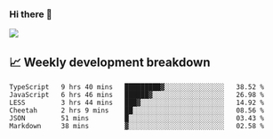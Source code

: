 ### Hi there 👋
<img align="center" src="https://github-readme-stats.vercel.app/api?username=Tumao727&show_icons=true&hide_title=true&theme=dracula" />


## 📈 Weekly development breakdown
<!--START_SECTION:waka-->

```text
TypeScript   9 hrs 40 mins   █████████▓░░░░░░░░░░░░░░░   38.52 %
JavaScript   6 hrs 46 mins   ██████▓░░░░░░░░░░░░░░░░░░   26.98 %
LESS         3 hrs 44 mins   ███▓░░░░░░░░░░░░░░░░░░░░░   14.92 %
Cheetah      2 hrs 9 mins    ██░░░░░░░░░░░░░░░░░░░░░░░   08.56 %
JSON         51 mins         █░░░░░░░░░░░░░░░░░░░░░░░░   03.43 %
Markdown     38 mins         ▓░░░░░░░░░░░░░░░░░░░░░░░░   02.58 %
```

<!--END_SECTION:waka-->